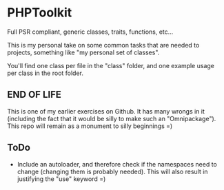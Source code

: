 PHPToolkit
===========

Full PSR compliant, generic classes, traits, functions, etc...

This is my personal take on some common tasks that are needed to projects, something like "my personal set of classes".

You'll find one class per file in the "class" folder, and one example usage per class in the root folder.

## END OF LIFE
This is one of my earlier exercises on Github. It has many wrongs in it (including the fact that it would be silly to make such an "Omnipackage"). This repo will remain as a monument to silly beginnings =)


ToDo
----

- Include an autoloader, and therefore check if the namespaces need to change (changing them is probably needed). This will also result in justifying the "use" keyword =)
